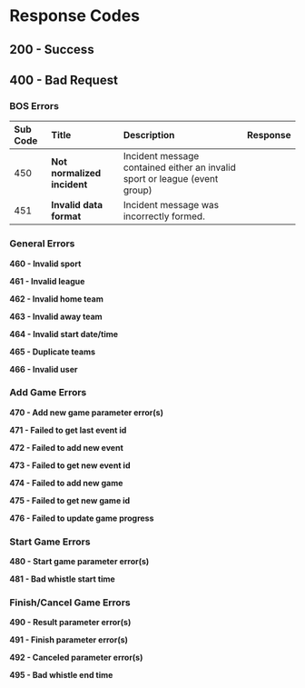 # Response Codes

## 200 - Success

## **400 - Bad Request**

### **BOS Errors**

| **Sub Code** | Title | Description | Response |
| :--- | :--- | :--- | :--- |
| 450 | **Not normalized incident** | Incident message contained either an invalid sport or league \(event group\) |  |
| 451 |  **Invalid data format** | Incident message was incorrectly formed. |  |

### **General Errors**

**460 - Invalid sport**

**461 - Invalid league**

**462 - Invalid home team**

**463 - Invalid away team**

**464 - Invalid start date/time**

**465 - Duplicate teams**

**466 - Invalid user**

### **Add Game Errors**

**470 - Add new game parameter error\(s\)**

**471 - Failed to get last event id**

**472 - Failed to add new event**

**473 - Failed to get new event id**

**474 - Failed to add new game**

**475 - Failed to get new game id**

**476 - Failed to update game progress**

### **Start Game Errors**

**480 - Start game parameter error\(s\)**

**481 - Bad whistle start time**

### **Finish/Cancel Game Errors**

**490 - Result parameter error\(s\)**

**491 - Finish parameter error\(s\)**

**492 - Canceled parameter error\(s\)**  


**495 - Bad whistle end time**  



